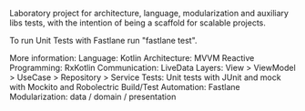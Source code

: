 Laboratory project for architecture, language, modularization and auxiliary libs tests, 
with the intention of being a scaffold for scalable projects.

To run Unit Tests with Fastlane run "fastlane test".

More information:
Language: Kotlin
Architecture: MVVM
Reactive Programming: RxKotlin
Communication: LiveData
Layers: View > ViewModel > UseCase > Repository > Service
Tests: Unit tests with JUnit and mock with Mockito and Robolectric
Build/Test Automation: Fastlane
Modularization: data / domain / presentation